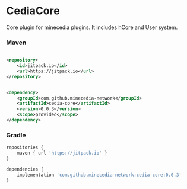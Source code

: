 # CediaCore

Core plugin for minecedia plugins. It includes hCore and User system.

### Maven

```xml

<repository>
    <id>jitpack.io</id>
    <url>https://jitpack.io</url>
</repository>
```

```xml

<dependency>
    <groupId>com.github.minecedia-network</groupId>
    <artifactId>cedia-core</artifactId>
    <version>0.0.3</version>
    <scope>provided</scope>
</dependency>
```

### Gradle

```gradle
repositories {
    maven { url 'https://jitpack.io' }
}
```

```gradle
dependencies {
    implementation 'com.github.minecedia-network:cedia-core:0.0.3'
}
```